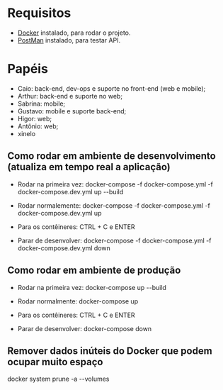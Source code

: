 # Requisitos

- [Docker](https://www.docker.com/) instalado, para rodar o projeto.
- [PostMan](https://www.postman.com/downloads/) instalado, para testar API.

# Papéis

- Caio: back-end, dev-ops e suporte no front-end (web e mobile);
- Arthur: back-end e suporte no web;
- Sabrina: mobile;
- Gustavo: mobile e suporte back-end;
- Higor: web;
- Antônio: web;
- xinelo

## Como rodar em ambiente de desenvolvimento (atualiza em tempo real a aplicação)

- Rodar na primeira vez: docker-compose -f docker-compose.yml -f docker-compose.dev.yml up --build

- Rodar normalemente: docker-compose -f docker-compose.yml -f docker-compose.dev.yml up

- Para os contêineres: CTRL + C e ENTER

- Parar de desenvolver: docker-compose -f docker-compose.yml -f docker-compose.dev.yml down

## Como rodar em ambiente de produção

- Rodar na primeira vez: docker-compose up --build

- Rodar normalmente: docker-compose up

- Para os contêineres: CTRL + C e ENTER

- Parar de desenvolver: docker-compose down

## Remover dados inúteis do Docker que podem ocupar muito espaço

docker system prune -a --volumes
